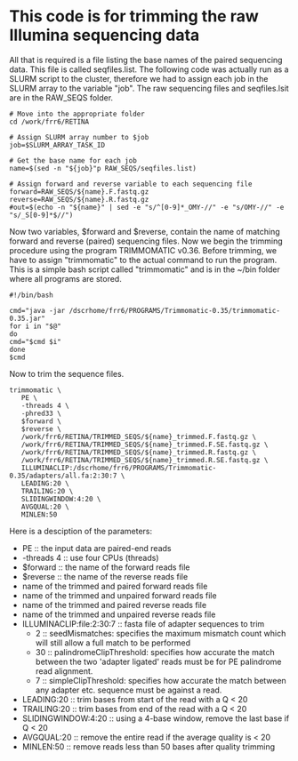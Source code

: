 # This code is for trimming the raw Illumina sequencing data
All that is required is a file listing the base names of the paired sequencing data.  This file is called seqfiles.list.  The following code was actually run as a SLURM script to the cluster, therefore we had to assign each job in the SLURM array to the variable "job".  The raw sequencing files and seqfiles.lsit are in the RAW_SEQS folder.

```
# Move into the appropriate folder
cd /work/frr6/RETINA

# Assign SLURM array number to $job
job=$SLURM_ARRAY_TASK_ID

# Get the base name for each job
name=$(sed -n "${job}"p RAW_SEQS/seqfiles.list)

# Assign forward and reverse variable to each sequencing file
forward=RAW_SEQS/${name}.F.fastq.gz
reverse=RAW_SEQS/${name}.R.fastq.gz
#out=$(echo -n "${name}" | sed -e "s/^[0-9]*_OMY-//" -e "s/OMY-//" -e "s/_S[0-9]*$//")
```

Now two variables, $forward and $reverse, contain the name of matching forward and reverse (paired) sequencing files.  Now we begin the trimming procedure using the program TRIMMOMATIC v0.36.  Before trimming, we have to assign "trimmomatic" to the actual command to run the program.  This is a simple bash script called "trimmomatic" and is in the ~/bin folder where all programs are stored.
```
#!/bin/bash

cmd="java -jar /dscrhome/frr6/PROGRAMS/Trimmomatic-0.35/trimmomatic-0.35.jar"
for i in "$@"
do
cmd="$cmd $i"
done
$cmd
```

Now to trim the sequence files.
```
trimmomatic \
   PE \
   -threads 4 \
   -phred33 \
   $forward \
   $reverse \
   /work/frr6/RETINA/TRIMMED_SEQS/${name}_trimmed.F.fastq.gz \
   /work/frr6/RETINA/TRIMMED_SEQS/${name}_trimmed.F.SE.fastq.gz \
   /work/frr6/RETINA/TRIMMED_SEQS/${name}_trimmed.R.fastq.gz \
   /work/frr6/RETINA/TRIMMED_SEQS/${name}_trimmed.R.SE.fastq.gz \
   ILLUMINACLIP:/dscrhome/frr6/PROGRAMS/Trimmomatic-0.35/adapters/all.fa:2:30:7 \
   LEADING:20 \
   TRAILING:20 \
   SLIDINGWINDOW:4:20 \
   AVGQUAL:20 \
   MINLEN:50
```
Here is a desciption of the parameters:
- PE :: the input data are paired-end reads
- -threads 4 :: use four CPUs (threads)
- $forward :: the name of the forward reads file
- $reverse :: the name of the reverse reads file
- name of the trimmed and paired forward reads file
- name of the trimmed and unpaired forward reads file
- name of the trimmed and paired reverse reads file
- name of the trimmed and unpaired reverse reads file
- ILLUMINACLIP:file:2:30:7 :: fasta file of adapter sequences to trim
  * 2 :: seedMismatches: specifies the maximum mismatch count which will still allow a full match to be performed
  * 30 :: palindromeClipThreshold: specifies how accurate the match between the two 'adapter ligated' reads must be for PE palindrome read alignment.
  * 7 :: simpleClipThreshold: specifies how accurate the match between any adapter etc. sequence must be against a read.
 - LEADING:20 :: trim bases from start of the read with a Q < 20
 - TRAILING:20 :: trim bases from end of the read with a Q < 20
 - SLIDINGWINDOW:4:20 :: using a 4-base window, remove the last base if Q < 20
 - AVGQUAL:20 :: remove the entire read if the average quality is < 20
 - MINLEN:50 :: remove reads less than 50 bases after quality trimming
 
